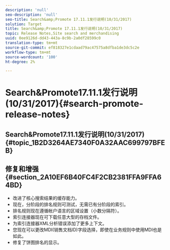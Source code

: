 ```yaml
---
description: 'null'
seo-description: 'null'
seo-title: Search&amp;Promote 17.11.1发行说明(10/31/2017)
solution: Target
title: Search&amp;Promote 17.11.1发行说明(10/31/2017)
topic: Release Notes,Site search and merchandising
uuid: 0ee9126d-dd43-443a-8c9b-2a0df28599c0
translation-type: tm+mt
source-git-commit: ef818327e1cdaad79ac47575a8dfba1de3dc5c2e
workflow-type: tm+mt
source-wordcount: '100'
ht-degree: 2%

---
```



# Search&amp;Promote17.11.1发行说明(10/31/2017){#search-promote-release-notes}

## Search&amp;Promote17.11.1发行说明(10/31/2017){#topic_1B2D3264AE7340F0A32AAC699797BFEB}

## 修复和增强{#section_2A10EF6B40FC4F2CB2381FFA9FFA64BD}

* 改进了核心搜索结果的缓存能力。
* 现在，分阶段的排名规则可测试，无需已有分阶段的索引。
* 排名规则现在遵循帐户语言的区域设置（小数分隔符）。
* 索引连接器现在可下载任意大型的存档文件。
* 为索引连接器XML分析错误添加了更多上下文。
* 您现在可以更改MDI(销售文档ID)字段选择，即使在业务规则中使用MDI也是如此。
* 修复了饼图排名的显示。

